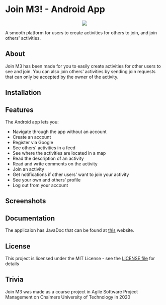 # Join M3! - Android App

<p align="center">
	<img src=https://travis-ci.org/MiztaOak/dat257_team1.svg?branch=master/>
</p>


A smooth platform for users to create activities for others to join, and join others' activities.

## About
Join M3 has been made for you to easily create activities for other users to see and join. You can also join others' activities by sending join requests that can only be accepted by the owner of the activity.

## Installation


## Features
The Android app lets you:

- Navigate through the app without an account
- Create an account 
- Register via Google
- See others' activities in a feed
- See where the activities are located in a map
- Read the description of an activity
- Read and write comments on the activity
- Join an activity
- Get notifications if other users' want to join your activity
- See your own and others' profile
- Log out from your account

## Screenshots

## Documentation
The applicaion has JavaDoc that can be found at <a href="https://miztaoak.github.io/dat257_team1/">this</a> website.

## License
This project is licensed under the MIT License - see the <a href="LICENSE">LICENSE file</a> for details


## Trivia
Join M3 was made as a course project in Agile Software Project Management on Chalmers University of Technology in 2020
